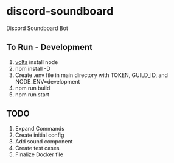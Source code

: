 # discord-soundboard
Discord Soundboard Bot

## To Run - Development
1. [volta](https://volta.sh/) install node
2. npm install -D
3. Create .env file in main directory with TOKEN, GUILD_ID, and NODE_ENV=development
4. npm run build
5. npm run start

## TODO
1. Expand Commands
2. Create initial config
3. Add sound component
4. Create test cases
5. Finalize Docker file




